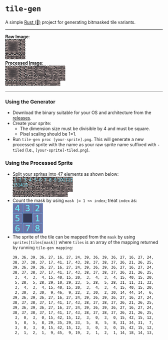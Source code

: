 # `tile-gen`
A simple [Rust (🚀)](https://www.rust-lang.org/) project for generating bitmasked tile variants.

- - -

**Raw Image**: <br>
![example](/example.png) <br>
**Processed Image**: <br>
![example-tiled](/example-tiled.png) <br>

- - -

### Using the Generator
- Download the binary suitable for your OS and architecture from the [releases](https://github.com/GlennFolker/tile-gen/releases).
- Create your sprite:
  - The dimension size must be divisible by 4 and must be square.
  - Pixel scaling should be 1×1.
- Run `tile-gen proc [your-sprite].png`. This will generate a new processed sprite with the name as your raw sprite name suffixed with `-tiled` (i.e., `[your-sprite]-tiled.png`).

### Using the Processed Sprite
- Split your sprites into 47 elements as shown below: <br>
  ![tile-indexing](/example-tiled-indexing.png)
- Count the mask by using `mask |= 1 << index`; treat `index` as: <br>
  ![mask-mapping](/mask-mapping.png)
- The sprite of the tile can be mapped from the `mask` by using `sprites[tiles[mask]]` where `tiles` is an array of the mapping returned by running `tile-gen mapping`:
  ```
  39, 36, 39, 36, 27, 16, 27, 24, 39, 36, 39, 36, 27, 16, 27, 24,
  38, 37, 38, 37, 17, 41, 17, 43, 38, 37, 38, 37, 26, 21, 26, 25,
  39, 36, 39, 36, 27, 16, 27, 24, 39, 36, 39, 36, 27, 16, 27, 24,
  38, 37, 38, 37, 17, 41, 17, 43, 38, 37, 38, 37, 26, 21, 26, 25,
   3,  4,  3,  4, 15, 40, 15, 20,  3,  4,  3,  4, 15, 40, 15, 20,
   5, 28,  5, 28, 29, 10, 29, 23,  5, 28,  5, 28, 31, 11, 31, 32,
   3,  4,  3,  4, 15, 40, 15, 20,  3,  4,  3,  4, 15, 40, 15, 20,
   2, 30,  2, 30,  9, 46,  9, 22,  2, 30,  2, 30, 14, 44, 14,  6,
  39, 36, 39, 36, 27, 16, 27, 24, 39, 36, 39, 36, 27, 16, 27, 24,
  38, 37, 38, 37, 17, 41, 17, 43, 38, 37, 38, 37, 26, 21, 26, 25,
  39, 36, 39, 36, 27, 16, 27, 24, 39, 36, 39, 36, 27, 16, 27, 24,
  38, 37, 38, 37, 17, 41, 17, 43, 38, 37, 38, 37, 26, 21, 26, 25,
   3,  0,  3,  0, 15, 42, 15, 12,  3,  0,  3,  0, 15, 42, 15, 12,
   5,  8,  5,  8, 29, 35, 29, 33,  5,  8,  5,  8, 31, 34, 31,  7,
   3,  0,  3,  0, 15, 42, 15, 12,  3,  0,  3,  0, 15, 42, 15, 12,
   2,  1,  2,  1,  9, 45,  9, 19,  2,  1,  2,  1, 14, 18, 14, 13,
  ```
